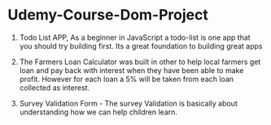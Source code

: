 # Udemy-Course-Dom-Project
1) Todo List APP, As a beginner in JavaScript a todo-list is one app that you should try building first. Its a great foundation to building great apps

2) The Farmers Loan Calculator was built in other to help local farmers get loan and pay back with interest when they have been able to make 
profit. However for each loan a 5% will be taken from each loan collected as interest.

3) Survey Validation Form - The survey Validation is basically about understanding how we can help children learn.
